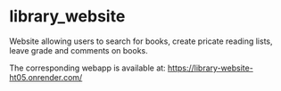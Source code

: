 # library_website
Website allowing users to search for books, create pricate reading lists, leave grade and comments on books.

The corresponding webapp is available at: https://library-website-ht05.onrender.com/

